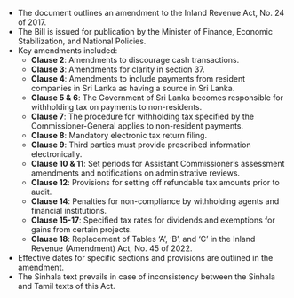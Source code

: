 - The document outlines an amendment to the Inland Revenue Act, No. 24 of 2017.
- The Bill is issued for publication by the Minister of Finance, Economic Stabilization, and National Policies.
- Key amendments included:
  - **Clause 2**: Amendments to discourage cash transactions.
  - **Clause 3**: Amendments for clarity in section 37.
  - **Clause 4**: Amendments to include payments from resident companies in Sri Lanka as having a source in Sri Lanka.
  - **Clause 5 & 6**: The Government of Sri Lanka becomes responsible for withholding tax on payments to non-residents.
  - **Clause 7**: The procedure for withholding tax specified by the Commissioner-General applies to non-resident payments.
  - **Clause 8**: Mandatory electronic tax return filing.
  - **Clause 9**: Third parties must provide prescribed information electronically.
  - **Clause 10 & 11**: Set periods for Assistant Commissioner’s assessment amendments and notifications on administrative reviews.
  - **Clause 12**: Provisions for setting off refundable tax amounts prior to audit.
  - **Clause 14**: Penalties for non-compliance by withholding agents and financial institutions.
  - **Clause 15-17**: Specified tax rates for dividends and exemptions for gains from certain projects.
  - **Clause 18**: Replacement of Tables ‘A’, ‘B’, and ‘C’ in the Inland Revenue (Amendment) Act, No. 45 of 2022.
- Effective dates for specific sections and provisions are outlined in the amendment.
- The Sinhala text prevails in case of inconsistency between the Sinhala and Tamil texts of this Act.